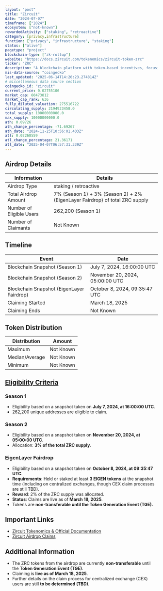 ```yaml
---
layout: "post"
title: "Zircuit"
date: "2024-07-07"
timeframe: ["2024"]
ecosystem: ["not-known"]
rewardedActivity: ["staking", "retroactive"]
category: [privacy,infrastructure]
function: ["privacy", "infrastructure", "staking"]
status: ["alive"]
pagetype: "project"
blockchain-type: ["zk-rollup"]
website: "https://docs.zircuit.com/tokenomics/zircuit-token-zrc"
ticker: "ZRC"
description: "A blockchain platform with token-based incentives, focusing on EigenLayer staking and decentralized security."
mis-data-source: "coingecko"
last_updated: "2025-06-14T14:26:23.274814Z"
# miscellaneous data source section
coingecko_id: "zircuit"
current_price: 0.02755106
market_cap: 60473812
market_cap_rank: 636
fully_diluted_valuation: 275516722
circulating_supply: 2194923458.0
total_supply: 10000000000.0
max_supply: 10000000000.0
ath: 0.09726
ath_change_percentage: -71.69267
ath_date: "2024-11-25T10:56:01.403Z"
atl: 0.02268559
atl_change_percentage: 21.36171
atl_date: "2025-04-07T06:57:31.339Z"
---
```


## Airdrop Details

| Information              | Details                                                                      |
| ------------------------ | ---------------------------------------------------------------------------- |
| Airdrop Type             | staking / retroactive                                                        |
| Total Airdrop Amount     | 7% (Season 1) + 3% (Season 2) + 2% (EigenLayer Fairdrop) of total ZRC supply |
| Number of Eligible Users | 262,200 (Season 1)                                                           |
| Number of Claimants      | Not Known                                                                    |

## Timeline

| Event                                     | Date                            |
| ----------------------------------------- | ------------------------------- |
| Blockchain Snapshot (Season 1)            | July 7, 2024, 16:00:00 UTC      |
| Blockchain Snapshot (Season 2)            | November 20, 2024, 05:00:00 UTC |
| Blockchain Snapshot (EigenLayer Fairdrop) | October 8, 2024, 09:35:47 UTC   |
| Claiming Started                          | March 18, 2025                  |
| Claiming Ends                             | Not Known                       |

## Token Distribution

| Distribution   | Amount    |
| -------------- | --------- |
| Maximum        | Not Known |
| Median/Average | Not Known |
| Minimum        | Not Known |

## [Eligibility Criteria](https://docs.zircuit.com/tokenomics/zircuit-token-zrc)

### **Season 1**

- Eligibility based on a snapshot taken on **July 7, 2024, at 16:00:00 UTC**.
- 262,200 unique addresses are eligible to claim.

### **Season 2**

- Eligibility based on a snapshot taken on **November 20, 2024, at 05:00:00 UTC**.
- Allocation: **3% of the total ZRC supply**.

### **EigenLayer Fairdrop**

- Eligibility based on a snapshot taken on **October 8, 2024, at 09:35:47 UTC**.
- **Requirements**: Held or staked at least **3 EIGEN tokens** at the snapshot time (including on centralized exchanges, though CEX claim processes are still TBD).
- **Reward**: 2% of the ZRC supply was allocated.
- **Status**: Claims are live as of **March 18, 2025**.
- Tokens are **non-transferable until the Token Generation Event (TGE).**

## Important Links

- [Zircuit Tokenomics & Official Documentation](https://docs.zircuit.com/tokenomics/zircuit-token-zrc)
- [Zircuit Airdrop Claims](https://claim.zircuit.com)

## Additional Information

- The ZRC tokens from the airdrop are currently **non-transferable** until the **Token Generation Event (TGE)**.
- Claiming is **live as of March 18, 2025**.
- Further details on the claim process for centralized exchange (CEX) users are still **to be determined (TBD)**.
